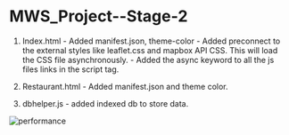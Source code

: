 # MWS_Project--Stage-2

1. Index.html
       -  Added manifest.json, theme-color
       -  Added preconnect to the external styles like leaflet.css and mapbox API CSS. This will load the CSS file asynchronously.
       - Added the async keyword to all the js files links in the script tag.

2. Restaurant.html
       - Added manifest.json and theme color.

3. dbhelper.js
       - added indexed db to store data. 
       
![performance](https://user-images.githubusercontent.com/17044000/46258943-ae949100-c4ef-11e8-8f92-9b5c58a1bc50.PNG)
       
